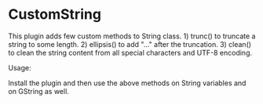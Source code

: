 # CustomString

This plugin adds few custom methods to String class.
    1) trunc() to truncate a string to some length.
    2) ellipsis() to add "..." after the truncation.
    3) clean() to clean the string content from all special characters and UTF-8 encoding.
    
    
Usage:

Install the plugin and then use the above methods on String variables and on GString as well.